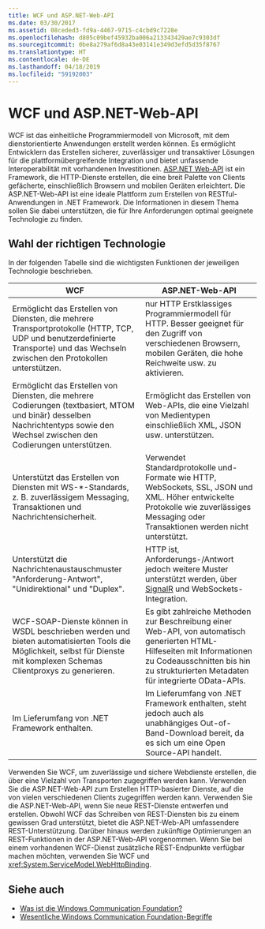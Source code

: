 ```yaml
---
title: WCF und ASP.NET-Web-API
ms.date: 03/30/2017
ms.assetid: 08ceded3-fd9a-4467-9715-c4cbd9c7228e
ms.openlocfilehash: d805c09bef45932ba006a213343429ae7c9303df
ms.sourcegitcommit: 0be8a279af6d8a43e03141e349d3efd5d35f8767
ms.translationtype: HT
ms.contentlocale: de-DE
ms.lasthandoff: 04/18/2019
ms.locfileid: "59192003"
---
```

# <a name="wcf-and-aspnet-web-api"></a>WCF und ASP.NET-Web-API
WCF ist das einheitliche Programmiermodell von Microsoft, mit dem dienstorientierte Anwendungen erstellt werden können. Es ermöglicht Entwicklern das Erstellen sicherer, zuverlässiger und transaktiver Lösungen für die plattformübergreifende Integration und bietet unfassende Interoperabilität mit vorhandenen Investitionen. [ASP.NET Web-API](https://www.asp.net/web-api) ist ein Framework, die HTTP-Dienste erstellen, die eine breit Palette von Clients gefächerte, einschließlich Browsern und mobilen Geräten erleichtert. Die ASP.NET-Web-API ist eine ideale Plattform zum Erstellen von RESTful-Anwendungen in .NET Framework. Die Informationen in diesem Thema sollen Sie dabei unterstützen, die für Ihre Anforderungen optimal geeignete Technologie zu finden.  
  
## <a name="choosing-which-technology-to-use"></a>Wahl der richtigen Technologie  
 In der folgenden Tabelle sind die wichtigsten Funktionen der jeweiligen Technologie beschrieben.  
  
|WCF|ASP.NET-Web-API|  
|---------|---------------------|  
|Ermöglicht das Erstellen von Diensten, die mehrere Transportprotokolle (HTTP, TCP, UDP und benutzerdefinierte Transporte) und das Wechseln zwischen den Protokollen unterstützen.|nur HTTP Erstklassiges Programmiermodell für HTTP. Besser geeignet für den Zugriff von verschiedenen Browsern, mobilen Geräten, die hohe Reichweite usw. zu aktivieren.|  
|Ermöglicht das Erstellen von Diensten, die mehrere Codierungen (textbasiert, MTOM und binär) desselben Nachrichtentyps sowie den Wechsel zwischen den Codierungen unterstützen.|Ermöglicht das Erstellen von Web-APIs, die eine Vielzahl von Medientypen einschließlich XML, JSON usw. unterstützen.|  
|Unterstützt das Erstellen von Diensten mit WS-*-Standards, z. B. zuverlässigem Messaging, Transaktionen und Nachrichtensicherheit.|Verwendet Standardprotokolle und-Formate wie HTTP, WebSockets, SSL, JSON und XML. Höher entwickelte Protokolle wie zuverlässiges Messaging oder Transaktionen werden nicht unterstützt.|  
|Unterstützt die Nachrichtenaustauschmuster "Anforderung-Antwort", "Unidirektional" und "Duplex".|HTTP ist, Anforderungs-/Antwort jedoch weitere Muster unterstützt werden, über [SignalR](https://github.com/SignalR/SignalR) und WebSockets-Integration.|  
|WCF-SOAP-Dienste können in WSDL beschrieben werden und bieten automatisierten Tools die Möglichkeit, selbst für Dienste mit komplexen Schemas Clientproxys zu generieren.|Es gibt zahlreiche Methoden zur Beschreibung einer Web-API, von automatisch generierten HTML-Hilfeseiten mit Informationen zu Codeausschnitten bis hin zu strukturierten Metadaten für integrierte OData-APIs.|  
|Im Lieferumfang von .NET Framework enthalten.|Im Lieferumfang von .NET Framework enthalten, steht jedoch auch als unabhängiges Out-of-Band-Download bereit, da es sich um eine Open Source-API handelt.|  
  
 Verwenden Sie WCF, um zuverlässige und sichere Webdienste erstellen, die über eine Vielzahl von Transporten zugegriffen werden kann. Verwenden Sie die ASP.NET-Web-API zum Erstellen HTTP-basierter Dienste, auf die von vielen verschiedenen Clients zugegriffen werden kann. Verwenden Sie die ASP.NET-Web-API, wenn Sie neue REST-Dienste entwerfen und erstellen. Obwohl WCF das Schreiben von REST-Diensten bis zu einem gewissen Grad unterstützt, bietet die ASP.NET-Web-API umfassendere REST-Unterstützung. Darüber hinaus werden zukünftige Optimierungen an REST-Funktionen in der ASP.NET-Web-API vorgenommen. Wenn Sie bei einem vorhandenen WCF-Dienst zusätzliche REST-Endpunkte verfügbar machen möchten, verwenden Sie WCF und <xref:System.ServiceModel.WebHttpBinding>.  
  
## <a name="see-also"></a>Siehe auch

- [Was ist die Windows Communication Foundation?](../../../docs/framework/wcf/whats-wcf.md)
- [Wesentliche Windows Communication Foundation-Begriffe](../../../docs/framework/wcf/fundamental-concepts.md)
